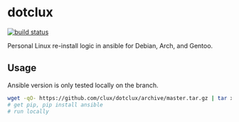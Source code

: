 # dotclux
[![build status](https://secure.travis-ci.org/clux/dotclux.svg)](http://travis-ci.org/clux/dotclux)

Personal Linux re-install logic in ansible for Debian, Arch, and Gentoo.

## Usage
Ansible version is only tested locally on the branch.

```sh
wget -qO- https://github.com/clux/dotclux/archive/master.tar.gz | tar xz
# get pip, pip install ansible
# run locally
```
